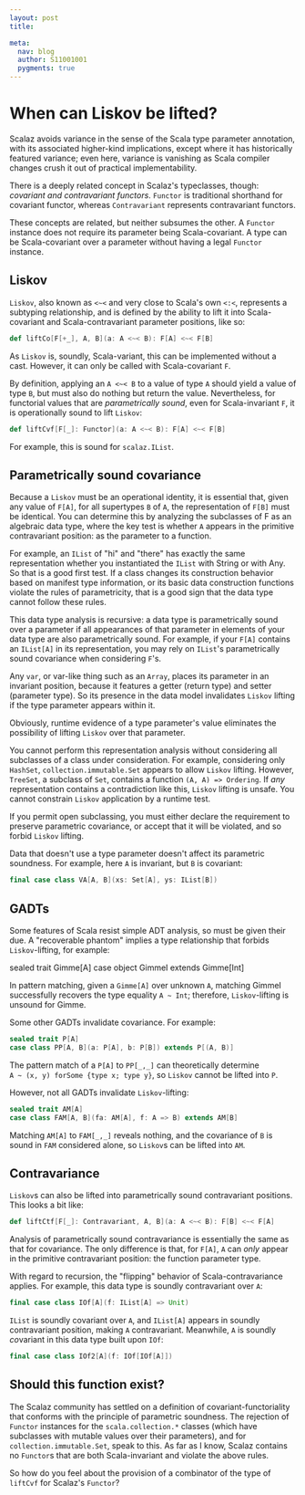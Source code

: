 ```yaml
---
layout: post
title: 

meta:
  nav: blog
  author: S11001001
  pygments: true
---
```


When can Liskov be lifted?
==========================

Scalaz avoids variance in the sense of the Scala type parameter
annotation, with its associated higher-kind implications, except where
it has historically featured variance; even here, variance is
vanishing as Scala compiler changes crush it out of practical
implementability.

There is a deeply related concept in Scalaz's typeclasses, though:
*covariant and contravariant functors*. `Functor` is traditional
shorthand for covariant functor, whereas `Contravariant` represents
contravariant functors.

These concepts are related, but neither subsumes the other. A
`Functor` instance does not require its parameter being
Scala-covariant. A type can be Scala-covariant over a parameter
without having a legal `Functor` instance.

Liskov
------

`Liskov`, also known as `<~<` and very close to Scala's own `<:<`,
represents a subtyping relationship, and is defined by the ability to
lift it into Scala-covariant and Scala-contravariant parameter
positions, like so:

```scala
def liftCo[F[+_], A, B](a: A <~< B): F[A] <~< F[B]
```

As `Liskov` is, soundly, Scala-variant, this can be implemented
without a cast. However, it can only be called with Scala-covariant
`F`.

By definition, applying an `A <~< B` to a value of type `A` should
yield a value of type `B`, but must also do nothing but return the
value. Nevertheless, for functorial values that are *parametrically
sound*, even for Scala-invariant `F`, it is operationally sound to
lift `Liskov`:

```scala
def liftCvf[F[_]: Functor](a: A <~< B): F[A] <~< F[B]
```

For example, this is sound for `scalaz.IList`.

Parametrically sound covariance
-------------------------------

Because a `Liskov` must be an operational identity, it is essential
that, given any value of `F[A]`, for all supertypes `B` of `A`, the
representation of `F[B]` must be identical. You can determine this by
analyzing the subclasses of F as an algebraic data type, where the key
test is whether `A` appears in the primitive contravariant position:
as the parameter to a function.

For example, an `IList` of "hi" and "there" has exactly the same
representation whether you instantiated the `IList` with String or
with Any. So that is a good first test. If a class changes its
construction behavior based on manifest type information, or its basic
data construction functions violate the rules of parametricity, that
is a good sign that the data type cannot follow these rules.

This data type analysis is recursive: a data type is parametrically
sound over a parameter if all appearances of that parameter in
elements of your data type are also parametrically sound. For example,
if your `F[A]` contains an `IList[A]` in its representation, you may
rely on `IList`'s parametrically sound covariance when considering
`F`'s.

Any `var`, or var-like thing such as an `Array`, places its parameter
in an invariant position, because it features a getter (return type)
and setter (parameter type). So its presence in the data model
invalidates `Liskov` lifting if the type parameter appears within it.

Obviously, runtime evidence of a type parameter's value eliminates the
possibility of lifting `Liskov` over that parameter.

You cannot perform this representation analysis without considering
all subclasses of a class under consideration. For example,
considering only `HashSet`, `collection.immutable.Set` appears to
allow `Liskov` lifting. However, `TreeSet`, a subclass of `Set`,
contains a function `(A, A) => Ordering`. If *any* representation
contains a contradiction like this, `Liskov` lifting is unsafe. You
cannot constrain `Liskov` application by a runtime test.

If you permit open subclassing, you must either declare the
requirement to preserve parametric covariance, or accept that it will
be violated, and so forbid `Liskov` lifting.

Data that doesn't use a type parameter doesn't affect its parametric
soundness.  For example, here `A` is invariant, but `B` is covariant:

```scala
final case class VA[A, B](xs: Set[A], ys: IList[B])
```

GADTs
-----

Some features of Scala resist simple ADT analysis, so must be given
their due. A "recoverable phantom" implies a type relationship that
forbids `Liskov`-lifting, for example:

sealed trait Gimme[A]
case object GimmeI extends Gimme[Int]

In pattern matching, given a `Gimme[A]` over unknown `A`, matching
GimmeI successfully recovers the type equality `A ~ Int`; therefore,
`Liskov`-lifting is unsound for Gimme.

Some other GADTs invalidate covariance. For example:

```scala
sealed trait P[A]
case class PP[A, B](a: P[A], b: P[B]) extends P[(A, B)]
```

The pattern match of a `P[A]` to `PP[_,_]` can theoretically determine
`A ~ (x, y) forSome {type x; type y}`, so `Liskov` cannot be lifted
into `P`.

However, not all GADTs invalidate `Liskov`-lifting:

```scala
sealed trait AM[A]
case class FAM[A, B](fa: AM[A], f: A => B) extends AM[B]
```

Matching `AM[A]` to `FAM[_,_]` reveals nothing, and the covariance of
`B` is sound in `FAM` considered alone, so `Liskov`s can be lifted
into `AM`.

Contravariance
--------------

`Liskov`s can also be lifted into parametrically sound contravariant
positions.  This looks a bit like:

```scala
def liftCtf[F[_]: Contravariant, A, B](a: A <~< B): F[B] <~< F[A]
```

Analysis of parametrically sound contravariance is essentially the
same as that for covariance.  The only difference is that, for `F[A]`,
`A` can *only* appear in the primitive contravariant position: the
function parameter type.

With regard to recursion, the "flipping" behavior of
Scala-contravariance applies.  For example, this data type is soundly
contravariant over `A`:

```scala
final case class IOf[A](f: IList[A] => Unit)
```

`IList` is soundly covariant over `A`, and `IList[A]` appears in
soundly contravariant position, making `A` contravariant.  Meanwhile,
`A` is soundly *co*variant in this data type built upon `IOf`:

```scala
final case class IOf2[A](f: IOf[IOf[A]])
```

Should this function exist?
---------------------------

The Scalaz community has settled on a definition of
covariant-functoriality that conforms with the principle of parametric
soundness. The rejection of `Functor` instances for the
`scala.collection.*` classes (which have subclasses with mutable
values over their parameters), and for `collection.immutable.Set`,
speak to this. As far as I know, Scalaz contains no `Functor`s that
are both Scala-invariant and violate the above rules.

So how do you feel about the provision of a combinator of the type of
`liftCvf` for Scalaz's `Functor`?
